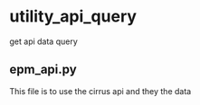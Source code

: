 # utility_api_query

get api data query

## epm_api.py

This file is to use the cirrus api and they the data
